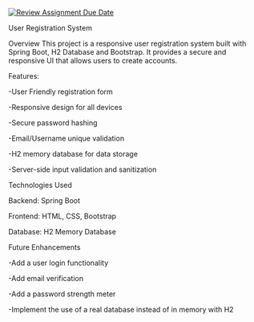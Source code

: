 [![Review Assignment Due Date](https://classroom.github.com/assets/deadline-readme-button-22041afd0340ce965d47ae6ef1cefeee28c7c493a6346c4f15d667ab976d596c.svg)](https://classroom.github.com/a/mwszR8OO)

User Registration System

Overview
This project is a responsive user registration system built with Spring Boot, H2 Database and Bootstrap. It provides a secure and responsive UI that allows users to create accounts.


Features:

-User Friendly registration form

-Responsive design for all devices

-Secure password hashing

-Email/Username unique validation

-H2 memory database for data storage

-Server-side input validation and sanitization 


Technologies Used

Backend: Spring Boot

Frontend: HTML, CSS, Bootstrap

Database: H2 Memory Database


Future Enhancements

-Add a user login functionality

-Add email verification

-Add a password strength meter

-Implement the use of a real database instead of in memory with H2
